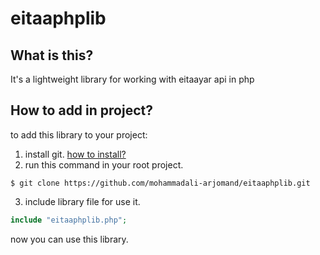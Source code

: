 # eitaaphplib
## What is this?
It's a lightweight library for working with eitaayar api in php

## How to add in project?
to add this library to your project:

1. install git. [how to install?](https://git-scm.com/downloads)
2. run this command in your root project.
```
$ git clone https://github.com/mohammadali-arjomand/eitaaphplib.git
```
3. include library file for use it.
```php
include "eitaaphplib.php";
```
now you can use this library.